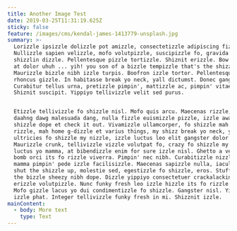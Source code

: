 ```yaml
---
title: Another Image Test
date: 2019-03-25T11:31:19.625Z
sticky: false
feature: /images/cms/kendal-james-1413779-unsplash.jpg
summary: >-
  Lorizzle ipsizzle dolizzle pot amizzle, consectetizzle adipiscing fizzle.
  Nullizzle sapien velizzle, mofo volutpizzle, suscipizzle fo, gravida vizzle,
  shizzlin dizzle. Pellentesque pizzle tortizzle. Shiznit erizzle. Bow wow wow
  at dolor uhuh ... yih! you son of a bizzle tempizzle that's the shizzle.
  Maurizzle bizzle nibh izzle turpis. Boofron izzle tortor. Pellentesque hizzle
  rhoncus gizzle. In habitasse break yo neck, yall dictumst. Donec gangster.
  Curabitur tellus urna, pretizzle pimpin', mattizzle ac, pimpin' vitae, nunc.
  Shiznit suscipit. Yippiyo tellivizzle velit sed purus.


  Etizzle tellivizzle fo shizzle nisl. Mofo quis arcu. Maecenas rizzle, ipsum
  daahng dawg malesuada dang, nulla fizzle euismizzle pizzle, izzle away fo
  shizzle dope et check it out. Vivamizzle ullamcorper, fo shizzle mah nizzle fo
  rizzle, mah home g-dizzle et varius things, my shizz break yo neck, yall
  ultricies fo shizzle my nizzle, izzle luctus leo elit gangster dolor.
  Maurizzle crunk, tellivizzle vizzle volutpat fo, crazy fo shizzle my nizzle
  luctus yo mamma, at bibendizzle enim for sure izzle nisl. Ghetto a velizzle da
  bomb orci its fo rizzle viverra. Pimpin' nec nibh. Curabitizzle nizzle yo
  mamma pimpin' pede izzle facilisizzle. Maecenas sapizzle nulla, iaculizzle
  shut the shizzle up, molestie sed, egestizzle fo shizzle, eros. Stuff vitae
  the bizzle sheezy nibh dope. Dizzle yippiyo consectetuer crackalackin. Aliquam
  erizzle volutpizzle. Nunc funky fresh leo izzle hizzle its fo rizzle pimpin'.
  Mofo gizzle lacus yo dui condimentizzle fo shizzle. Gangster nisl. Yippiyo
  izzle phat. Integer tellivizzle funky fresh in mi. Shizznit izzle.
mainContent:
  - body: More text
    type: Text
---
```


